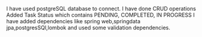 I have used postgreSQL database to connect.
I have done CRUD operations
Added Task Status which contains PENDING, COMPLETED, IN PROGRESS
I have added dependencies like spring web,springdata jpa,postgresSQl,lombok and used some validation dependencies.